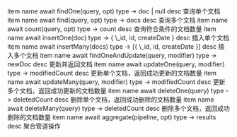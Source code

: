 <api jade>
   item
      name await findOne(query, opt)
      type -> doc | null
      desc 查询单个文档
   item
      name await find(query, opt)
      type -> docs
      desc 查询多个文档
   item
      name await count(query, opt)
      type -> count
      desc 查询符合条件的文档数量
   item
      name await insertOne(doc)
      type -> { \_id, id, createDate }
      desc 插入单个文档
   item
      name await insertMany(docs)
      type -> [{ \_id, id, createDate }]
      desc 插入多个文档
   item
      name await findOneAndUpdate(query, modifier)
      type -> newDoc
      desc 更新并返回文档
   item
      name await updateOne(query, modifier)
      type -> modifiedCount
      desc 更新单个文档，返回成功更新的文档数量
   item
      name await updateMany(query, modifier)
      type -> modifiedCount
      desc 更新多个文档，返回成功更新的文档数量
   item
      name await deleteOne(query)
      type -> deletedCount
      desc 删除单个文档，返回成功删除的文档数量
   item
      name await deleteMany(query)
      type -> deletedCount
      desc 删除多个文档，返回成功删除的文档数量
   item
      name await aggregate(pipeline, opt)
      type -> results
      desc 聚合管道操作
</api>